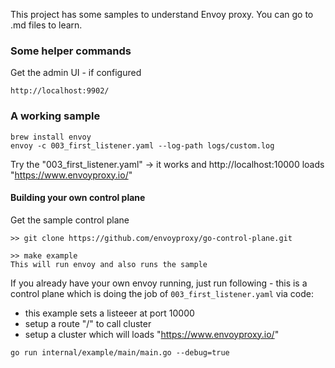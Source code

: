 
This project has some samples to understand Envoy proxy. You can go to <file>.md files to learn. 

### Some helper commands
Get the admin UI - if configured
```
http://localhost:9902/
```

### A working sample
```
brew install envoy 
envoy -c 003_first_listener.yaml --log-path logs/custom.log
```

Try the "003_first_listener.yaml" -> it works and http://localhost:10000 loads "https://www.envoyproxy.io/"


#### Building your own control plane

Get the sample control plane
```
>> git clone https://github.com/envoyproxy/go-control-plane.git

>> make example
This will run envoy and also runs the sample
```

If you already have your own envoy running, just run following - this is a control plane which is doing the job of ```003_first_listener.yaml``` via code:
  - this example sets a listeeer at port 10000
  - setup a route "/" to call cluster
  - setup a cluster which will loads "https://www.envoyproxy.io/"
```
go run internal/example/main/main.go --debug=true
```
